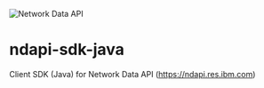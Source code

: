 ![Network Data API](https://ndapi.res.ibm.com/gfx/logos/plain.svg)
# ndapi-sdk-java
Client SDK (Java) for Network Data API (https://ndapi.res.ibm.com)
